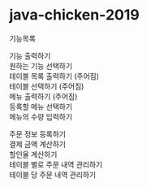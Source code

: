 # java-chicken-2019 
기능목록    

기능 출력하기  
원하는 기능 선택하기  
테이블 목록 출력하기 (주어짐)  
테이블 선택하기 (주어짐)  
메뉴 출력하기 (주어짐)  
등록할 메뉴 선택하기   
메뉴의 수량 입력하기  

주문 정보 등록하기  
결제 금액 계산하기  
할인율 계산하기  
테이블 별로 주문 내역 관리하기  
테이블 당 주문 내역 관리하기  